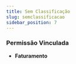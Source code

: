 ```yaml
---
title: Sem Classificação
slug: semclassificacao
sidebar_position: 7
---
```








### Permissão Vinculada

- **Faturamento**